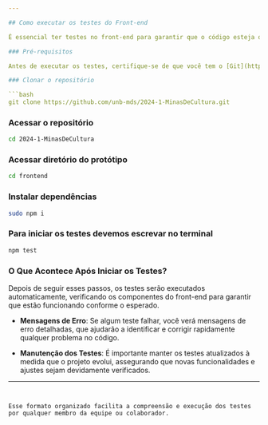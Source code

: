 ```yaml
---

## Como executar os testes do Front-end

É essencial ter testes no front-end para garantir que o código esteja otimizado e funcionando corretamente. Isso nos permite identificar e corrigir problemas de forma antecipada, assegurando uma experiência de usuário mais estável e eficiente. Por isso, damos muita atenção a essa prática no desenvolvimento do nosso projeto.

### Pré-requisitos

Antes de executar os testes, certifique-se de que você tem o [Git](https://git-scm.com/downloads) e o [Node.js](https://nodejs.org/en/download/) instalados em sua máquina.

### Clonar o repositório

```bash
git clone https://github.com/unb-mds/2024-1-MinasDeCultura.git
```

### Acessar o repositório

```bash
cd 2024-1-MinasDeCultura
```

### Acessar diretório do protótipo

```bash
cd frontend
```

### Instalar dependências

```bash
sudo npm i
```

### Para iniciar os testes devemos escrevar no terminal

```bash
npm test
```

### O Que Acontece Após Iniciar os Testes?

Depois de seguir esses passos, os testes serão executados automaticamente, verificando os componentes do front-end para garantir que estão funcionando conforme o esperado.

- **Mensagens de Erro**: Se algum teste falhar, você verá mensagens de erro detalhadas, que ajudarão a identificar e corrigir rapidamente qualquer problema no código.
  
- **Manutenção dos Testes**: É importante manter os testes atualizados à medida que o projeto evolui, assegurando que novas funcionalidades e ajustes sejam devidamente verificados.

---
```


Esse formato organizado facilita a compreensão e execução dos testes por qualquer membro da equipe ou colaborador.
